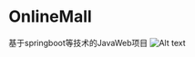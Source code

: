 # OnlineMall
基于springboot等技术的JavaWeb项目
![Alt text](https://github.com/29DCH/OnlineMall/raw/home/zq/Desktop/首页.png)
